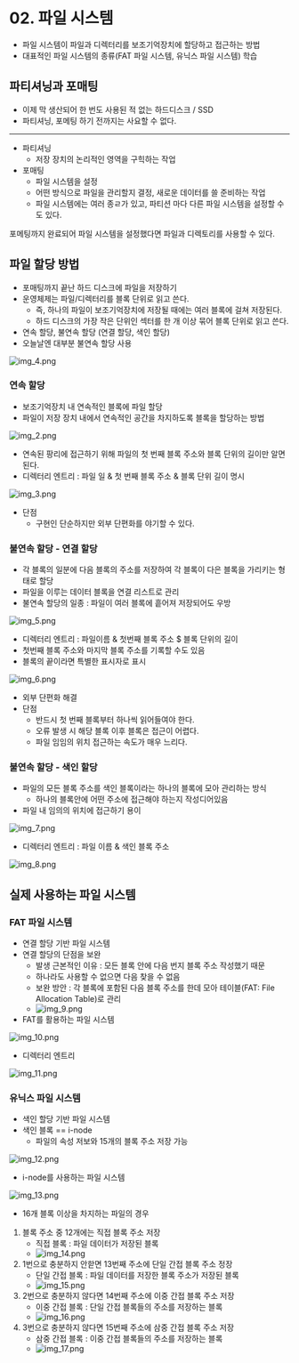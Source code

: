 # 02. 파일 시스템
- 파일 시스템이 파일과 디렉터리를 보조기억장치에 할당하고 접근하는 방법
- 대표적인 파일 시스템의 종류(FAT 파일 시스템, 유닉스 파일 시스템) 학습

## 파티셔닝과 포매팅
- 이제 막 생산되어 한 번도 사용된 적 없는 하드디스크 / SSD
- 파티셔닝, 포메팅 하기 전까지는 사요할 수 없다.
---
- 파티셔닝
  - 저장 장치의 논리적인 영역을 구힉하는 작업
- 포매팅
  - 파일 시스템을 설정
  - 어떤 방식으로 파일을 관리할지 결정, 새로운 데이터를 쓸 준비하는 작업
  - 파일 시스템에는 여러 종ㄹ가 있고, 파티션 마다 다른 파일 시스템을 설정할 수도 있다.

포메팅까지 완료되어 파일 시스템을 설정했다면 파일과 디렉토리를 사용할 수 있다.


## 파일 할당 방법
- 포매팅까지 끝난 하드 디스크에 파일을 저장하기
- 운영체제는 파일/디렉터리를 블록 단위로 읽고 쓴다.
  - 즉, 하나의 파일이 보조기억장치에 저장될 때에는 여러 블록에 걸쳐 저장된다.
  - 하드 디스크의 가장 작은 단위인 섹터를 한 개 이상 묶어 블록 단위로 읽고 쓴다.
- 연속 할당, 불연속 할당 (연결 할당, 색인 할당)
- 오늘날엔 대부분 불연속 할당 사용

![img_4.png](imgs/img_4.png)

### 연속 할당
- 보조기억장치 내 연속적인 블록에 파일 할당
- 파일이 저장 장치 내에서 연속적인 공간을 차지하도록 블록을 할당하는 방법

![img_2.png](imgs/img_2.png)

- 연속된 팡리에 접근하기 위해 파일의 첫 번째 블록 주소와 블록 단위의 길이만 알면 된다.
- 디렉터리 엔트리 : 파일 일 & 첫 번째 블록 주소 & 블록 단위 길이 명시

![img_3.png](imgs/img_3.png)

- 단점
  - 구현인 단순하지만 외부 단편화를 야기할 수 있다.

### 불연속 할당 - 연결 할당
- 각 블록의 일분에 다음 블록의 주소를 저장하여 각 블록이 다은 블록을 가리키는 형태로 할당
- 파일을 이루는 데이터 블록을 연결 리스트로 관리
- 불연속 할당의 일종 : 파일이 여러 블록에 흩어져 저장되어도 우방

![img_5.png](imgs/img_5.png)

- 디렉터리 엔트리 : 파일이름 & 첫번째 블록 주소 $ 블록 단위의 길이
- 첫번째 블록 주소와 마지막 블록 주소를 기록할 수도 있음
- 블록의 끝이라면 특별한 표시자로 표시 

![img_6.png](imgs/img_6.png)

- 외부 단편화 해결
- 단점
  - 반드시 첫 번째 블록부터 하나씩 읽어들여야 한다.
  - 오류 발생 시 해당 블록 이후 블록은 접근이 어렵다.
  - 파일 임임의 위치 접근하는 속도가 매우 느리다.

### 불연속 할당 - 색인 할당
- 파일의 모든 블록 주소를 색인 블록이라는 하나의 블록에 모아 관리하는 방식 
  - 하나의 블록안에 어떤 주소에 접근해야 하는지 작성디어있음
- 파일 내 임의의 위치에 접근하기 용이

![img_7.png](imgs/img_7.png)


- 디렉터리 엔트리 : 파일 이름 & 색인 블록 주소

![img_8.png](imgs/img_8.png)

## 실제 사용하는 파일 시스템
### FAT 파일 시스템
- 연결 할당 기반 파일 시스템
- 연결 할당의 단점을 보완
  - 발생 근본적인 이유 : 모든 블록 안에 다음 번지 블록 주소 작성했기 때문
  - 하나라도 사용할 수 없으면 다음 찾을 수 없음
  - 보완 방안 : 각 블록에 포함된 다음 블록 주소를 한데 모아 테이블(FAT: File Allocation Table)로 관리
  - ![img_9.png](imgs/img_9.png)
- FAT를 활용하는 파일 시스템

![img_10.png](imgs/img_10.png)

- 디렉터리 엔트리

![img_11.png](imgs/img_11.png)

### 유닉스 파일 시스템
- 색인 할당 기반 파일 시스템
- 색인 블록 == i-node
  - 파일의 속성 저보와 15개의 블록 주소 저장 가능

![img_12.png](imgs/img_12.png)

- i-node를 사용하는 파일 시스템

![img_13.png](imgs/img_13.png)

- 16개 블록 이상을 차지하는 파일의 경우
1. 블록 주소 중 12개에는 직접 블록 주소 저장
   - 직접 블록 : 파일 데이터가 저장된 블록
   - ![img_14.png](imgs/img_14.png)
2. 1번으로 충분하지 안핟면 13번째 주소에 단일 간접 블록 주소 정장
   - 단일 간접 블록 : 파일 데이터를 저장한 블록 주소가 저장된 블록
   - ![img_15.png](imgs/img_15.png)
3. 2번으로 충분하지 않다면 14번째 주소에 이중 간접 블록 주소 저장
   - 이중 간접 블록 : 단일 간접 블록들의 주소를 저장하는 블록
   - ![img_16.png](imgs/img_16.png)
4. 3번으로 충분하지 않다면 15번째 주소에 삼중 간접 블록 주소 저장
   - 삼중 간접 블록 : 이중 간접 블록들의 주소를 저장하는 블록
   - ![img_17.png](imgs/img_17.png)

